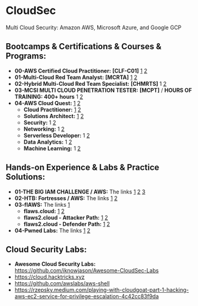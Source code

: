 # CloudSec
Multi Cloud Security: Amazon AWS, Microsoft Azure, and Google GCP
 

## Bootcamps & Certifications & Courses & Programs:
+ **00-AWS Certified Cloud Practitioner:** **[CLF-C01]** [1](https://www.credly.com/badges/c69b7d37-b218-48b4-98a1-702e4e43ef62) [2](https://medium.com/codingninjablogs/aws-certified-cloud-practitioner-reviews-a2aed7958c5b)
+ **01-Multi-Cloud Red Team Analyst:** **[MCRTA]** [1](https://labs.cyberwarfare.live/badge/image/6630849d0dcca27bccbc6c74) [2](https://github.com/h4md153v63n/CloudSec/blob/main/01_MCRTA/README.md)
+ **02-Hybrid Multi-Cloud Red Team Specialist:** **[CHMRTS]** 1 [2](https://github.com/h4md153v63n/CloudSec/blob/main/02_CHMRTS/README.md)
+ **03-MCSI MULTI CLOUD PENETRATION TESTER:** **[MCPT]** / **HOURS OF TRAINING: 400+ hours** 1 [2](https://github.com/h4md153v63n/CloudSec/blob/main/03_MCPT/README.md)
+ **04-AWS Cloud Quest:** [1](https://github.com/h4md153v63n/CloudSec/blob/main/08_AWS%20Cloud%20Quest/README.md) [2](https://aws.amazon.com/training/digital/aws-cloud-quest/)
   + **Cloud Practitioner:** [1](https://www.credly.com/badges/9a4b49d8-b0cf-4048-8817-2bbb7e6a871a) [2](https://github.com/h4md153v63n/CloudSec/blob/main/08_AWS%20Cloud%20Quest/README.md#cloud-practitioner)
   + **Solutions Architect:** [1](https://www.credly.com/badges/486d939e-b089-4123-bd34-eb9e1876c5c8) [2](https://github.com/h4md153v63n/CloudSec/blob/main/08_AWS%20Cloud%20Quest/README.md#solutions-architect)
   + **Security:** 1 [2](https://github.com/h4md153v63n/CloudSec/blob/main/08_AWS%20Cloud%20Quest/README.md#security)
   + **Networking:** 1 [2](https://github.com/h4md153v63n/CloudSec/blob/main/08_AWS%20Cloud%20Quest/README.md#networking)
   + **Serverless Developer:** 1 [2](https://github.com/h4md153v63n/CloudSec/blob/main/08_AWS%20Cloud%20Quest/README.md#serverless-developer)
   + **Data Analytics:** 1 [2](https://github.com/h4md153v63n/CloudSec/blob/main/08_AWS%20Cloud%20Quest/README.md#data-analytics)
   + **Machine Learning:** 1 [2](https://github.com/h4md153v63n/CloudSec/blob/main/08_AWS%20Cloud%20Quest/README.md#machine-learning)
                                        
           
## Hands-on Experience & Labs & Practice Solutions:
+ **01-THE BIG IAM CHALLENGE / AWS:** The links [1](https://bigiamchallenge.com/finisher/elhLP0UO) [2](https://github.com/h4md153v63n/CloudSec/blob/main/04_THE%20BIG%20IAM%20CHALLENGE/README.md) [3](https://bigiamchallenge.com/)
+ **02-HTB: Fortresses / AWS:** The links [1](https://github.com/h4md153v63n/CloudSec/blob/main/05_Fortresses-AWS/README.md) [2](https://app.hackthebox.com/fortresses/7)
+ **03-flAWS:** The links [1](https://github.com/h4md153v63n/CloudSec/blob/main/07_flAWS/README.md) 
   + **flaws.cloud:** [1](https://github.com/h4md153v63n/CloudSec/blob/main/07_flAWS/01_flaws.cloud.md) [2](http://flaws.cloud/) 
   + **flaws2.cloud - Attacker Path:** [1](https://github.com/h4md153v63n/CloudSec/blob/main/07_flAWS/02_flaws2.cloud.md#1-attacker-path) [2](http://level1.flaws2.cloud/)
   + **flaws2.cloud - Defender Path:** [1](https://github.com/h4md153v63n/CloudSec/blob/main/07_flAWS/02_flaws2.cloud.md#2-defender-path) [2](http://flaws2.cloud/defender.htm)
+ **04-Pwned Labs:** The links [1](https://github.com/h4md153v63n/CloudSec/blob/main/06_Pwned-Labs/README.md) [2](https://pwnedlabs.io/) 


## Cloud Security Labs:
+ **Awesome Cloud Security Labs:** https://github.com/iknowjason/Awesome-CloudSec-Labs
+ https://cloud.hacktricks.xyz
+ https://github.com/awslabs/aws-shell
+ https://rzepsky.medium.com/playing-with-cloudgoat-part-1-hacking-aws-ec2-service-for-privilege-escalation-4c42cc83f9da
 
  
